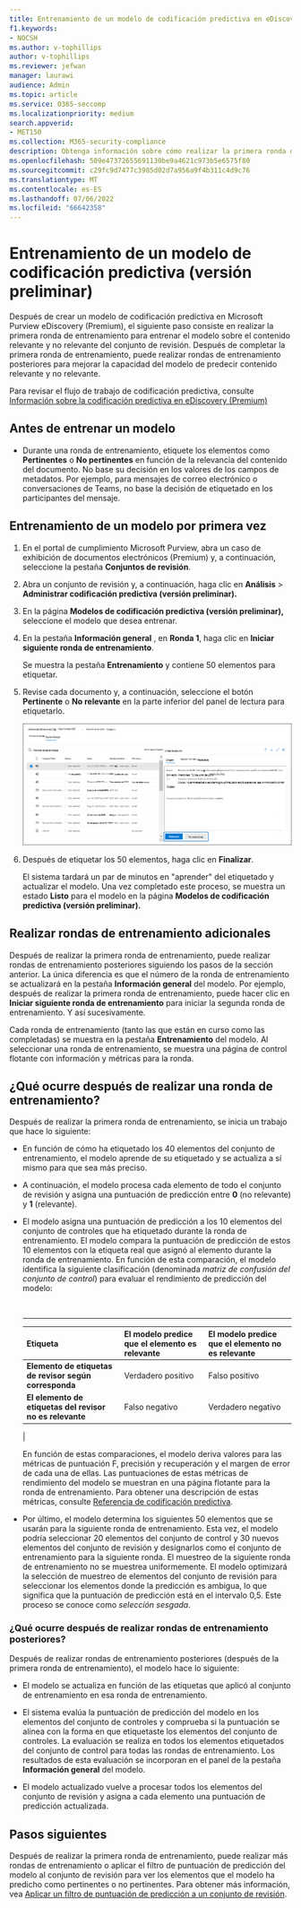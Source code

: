 ```yaml
---
title: Entrenamiento de un modelo de codificación predictiva en eDiscovery (Premium)
f1.keywords:
- NOCSH
ms.author: v-tophillips
author: v-tophillips
ms.reviewer: jefwan
manager: laurawi
audience: Admin
ms.topic: article
ms.service: O365-seccomp
ms.localizationpriority: medium
search.appverid:
- MET150
ms.collection: M365-security-compliance
description: Obtenga información sobre cómo realizar la primera ronda de entrenamiento para la codificación predictiva.
ms.openlocfilehash: 509e47372655691130be9a4621c973b5e6575f80
ms.sourcegitcommit: c29fc9d7477c3985d02d7a956a9f4b311c4d9c76
ms.translationtype: MT
ms.contentlocale: es-ES
ms.lasthandoff: 07/06/2022
ms.locfileid: "66642358"
---
```

# <a name="train-a-predictive-coding-model-preview"></a>Entrenamiento de un modelo de codificación predictiva (versión preliminar)

Después de crear un modelo de codificación predictiva en Microsoft Purview eDiscovery (Premium), el siguiente paso consiste en realizar la primera ronda de entrenamiento para entrenar el modelo sobre el contenido relevante y no relevante del conjunto de revisión. Después de completar la primera ronda de entrenamiento, puede realizar rondas de entrenamiento posteriores para mejorar la capacidad del modelo de predecir contenido relevante y no relevante.

Para revisar el flujo de trabajo de codificación predictiva, consulte [Información sobre la codificación predictiva en eDiscovery (Premium)](predictive-coding-overview.md#the-predictive-coding-workflow)

## <a name="before-you-train-a-model"></a>Antes de entrenar un modelo

- Durante una ronda de entrenamiento, etiquete los elementos como **Pertinentes** o **No pertinentes** en función de la relevancia del contenido del documento. No base su decisión en los valores de los campos de metadatos. Por ejemplo, para mensajes de correo electrónico o conversaciones de Teams, no base la decisión de etiquetado en los participantes del mensaje.

## <a name="train-a-model-for-the-first-time"></a>Entrenamiento de un modelo por primera vez

1. En el portal de cumplimiento Microsoft Purview, abra un caso de exhibición de documentos electrónicos (Premium) y, a continuación, seleccione la pestaña **Conjuntos de revisión**.

2. Abra un conjunto de revisión y, a continuación, haga clic en **Análisis** > **Administrar codificación predictiva (versión preliminar).**

3. En la página **Modelos de codificación predictiva (versión preliminar),** seleccione el modelo que desea entrenar.

4. En la pestaña **Información general** , en **Ronda 1**, haga clic en **Iniciar siguiente ronda de entrenamiento**.

   Se muestra la pestaña **Entrenamiento** y contiene 50 elementos para etiquetar.

5. Revise cada documento y, a continuación, seleccione el botón **Pertinente** o **No relevante** en la parte inferior del panel de lectura para etiquetarlo.

   ![Etiquete cada documento como pertinente o no relevante.](..\media\TrainModel1.png)

6. Después de etiquetar los 50 elementos, haga clic en **Finalizar**.

    El sistema tardará un par de minutos en "aprender" del etiquetado y actualizar el modelo. Una vez completado este proceso, se muestra un estado **Listo** para el modelo en la página **Modelos de codificación predictiva (versión preliminar).**

## <a name="perform-additional-training-rounds"></a>Realizar rondas de entrenamiento adicionales

Después de realizar la primera ronda de entrenamiento, puede realizar rondas de entrenamiento posteriores siguiendo los pasos de la sección anterior. La única diferencia es que el número de la ronda de entrenamiento se actualizará en la pestaña **Información general** del modelo. Por ejemplo, después de realizar la primera ronda de entrenamiento, puede hacer clic en **Iniciar siguiente ronda de entrenamiento** para iniciar la segunda ronda de entrenamiento. Y así sucesivamente.

Cada ronda de entrenamiento (tanto las que están en curso como las completadas) se muestra en la pestaña **Entrenamiento** del modelo. Al seleccionar una ronda de entrenamiento, se muestra una página de control flotante con información y métricas para la ronda.

## <a name="what-happens-after-you-perform-a-training-round"></a>¿Qué ocurre después de realizar una ronda de entrenamiento?

Después de realizar la primera ronda de entrenamiento, se inicia un trabajo que hace lo siguiente:

- En función de cómo ha etiquetado los 40 elementos del conjunto de entrenamiento, el modelo aprende de su etiquetado y se actualiza a sí mismo para que sea más preciso.

- A continuación, el modelo procesa cada elemento de todo el conjunto de revisión y asigna una puntuación de predicción entre **0** (no relevante) y **1** (relevante).

- El modelo asigna una puntuación de predicción a los 10 elementos del conjunto de controles que ha etiquetado durante la ronda de entrenamiento. El modelo compara la puntuación de predicción de estos 10 elementos con la etiqueta real que asignó al elemento durante la ronda de entrenamiento. En función de esta comparación, el modelo identifica la siguiente clasificación (denominada *matriz de confusión del conjunto de control*) para evaluar el rendimiento de predicción del modelo:

  <br>

  ****

  |Etiqueta|El modelo predice que el elemento es relevante|El modelo predice que el elemento no es relevante|
  |---|---|---|
  |**Elemento de etiquetas de revisor según corresponda**|Verdadero positivo|Falso positivo|
  |**El elemento de etiquetas del revisor no es relevante**|Falso negativo|Verdadero negativo|
  |

  En función de estas comparaciones, el modelo deriva valores para las métricas de puntuación F, precisión y recuperación y el margen de error de cada una de ellas. Las puntuaciones de estas métricas de rendimiento del modelo se muestran en una página flotante para la ronda de entrenamiento. Para obtener una descripción de estas métricas, consulte [Referencia de codificación predictiva](predictive-coding-reference.md).

- Por último, el modelo determina los siguientes 50 elementos que se usarán para la siguiente ronda de entrenamiento. Esta vez, el modelo podría seleccionar 20 elementos del conjunto de control y 30 nuevos elementos del conjunto de revisión y designarlos como el conjunto de entrenamiento para la siguiente ronda. El muestreo de la siguiente ronda de entrenamiento no se muestrea uniformemente. El modelo optimizará la selección de muestreo de elementos del conjunto de revisión para seleccionar los elementos donde la predicción es ambigua, lo que significa que la puntuación de predicción está en el intervalo 0,5. Este proceso se conoce como *selección sesgada*.

### <a name="what-happens-after-you-perform-subsequent-training-rounds"></a>¿Qué ocurre después de realizar rondas de entrenamiento posteriores?

Después de realizar rondas de entrenamiento posteriores (después de la primera ronda de entrenamiento), el modelo hace lo siguiente:

- El modelo se actualiza en función de las etiquetas que aplicó al conjunto de entrenamiento en esa ronda de entrenamiento.

- El sistema evalúa la puntuación de predicción del modelo en los elementos del conjunto de controles y comprueba si la puntuación se alinea con la forma en que etiquetaste los elementos del conjunto de controles. La evaluación se realiza en todos los elementos etiquetados del conjunto de control para todas las rondas de entrenamiento. Los resultados de esta evaluación se incorporan en el panel de la pestaña **Información general** del modelo.

- El modelo actualizado vuelve a procesar todos los elementos del conjunto de revisión y asigna a cada elemento una puntuación de predicción actualizada.

## <a name="next-steps"></a>Pasos siguientes

Después de realizar la primera ronda de entrenamiento, puede realizar más rondas de entrenamiento o aplicar el filtro de puntuación de predicción del modelo al conjunto de revisión para ver los elementos que el modelo ha predicho como pertinentes o no pertinentes. Para obtener más información, vea [Aplicar un filtro de puntuación de predicción a un conjunto de revisión](predictive-coding-apply-prediction-filter.md).
